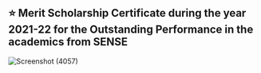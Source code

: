 ## :star: Merit Scholarship Certificate during the year 2021-22 for the Outstanding Performance in the academics from SENSE

![Screenshot (4057)](https://user-images.githubusercontent.com/107871742/185858291-3ec46060-7c4f-4d92-b880-fb546c2d8db0.png)
